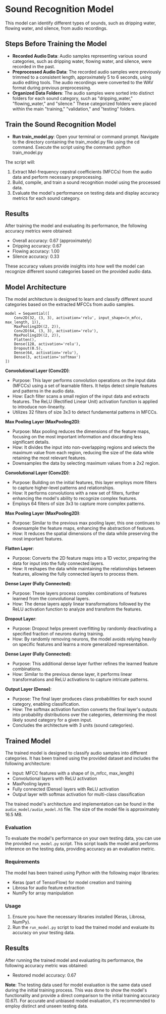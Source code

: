 # Sound Recognition Model
This model can identify different types of sounds, such as dripping water, flowing water, and silence, from audio recordings.

## Steps Before Training the Model
* __Recorded Audio Data__:
Audio samples representing various sound categories, such as dripping water, flowing water, and silence, were recorded in the past.
* __Preprocessed Audio Data__:
The recorded audio samples were previously trimmed to a consistent length, approximately 5 to 6 seconds, using audio editing tools.
The audio recordings were converted to the WAV format during previous preprocessing.
* __Organized Data Folders__:
The audio samples were sorted into distinct folders for each sound category, such as "dripping_water," "flowing_water," and "silence."
These categorized folders were placed within the main "training," "validation," and "testing" folders.

## Train the Sound Recognition Model
* __Run train_model.py__:
Open your terminal or command prompt.
Navigate to the directory containing the train_model.py file using the cd command.
Execute the script using the command: python train_model.py

The script will:
1. Extract Mel-frequency cepstral coefficients (MFCCs) from the audio data and perform necessary preprocessing.
2. Build, compile, and train a sound recognition model using the processed data.
3. Evaluate the model's performance on testing data and display accuracy metrics for each sound category.

## Results
After training the model and evaluating its performance, the following accuracy metrics were obtained:

* Overall accuracy: 0.67 (approximately)
* Dripping accuracy: 0.67
* Flowing accuracy: 1.00
* Silence accuracy: 0.33
  
These accuracy values provide insights into how well the model can recognize different sound categories based on the provided audio data.

## Model Architecture
The model architecture is designed to learn and classify different sound categories based on the extracted MFCCs from audio samples.

```
model = Sequential([
    Conv2D(32, (3, 3), activation='relu', input_shape=(n_mfcc, max_length, 1)),
    MaxPooling2D((2, 2)),
    Conv2D(64, (3, 3), activation='relu'),
    MaxPooling2D((2, 2)),
    Flatten(),
    Dense(128, activation='relu'),
    Dropout(0.5),
    Dense(64, activation='relu'),
    Dense(3, activation='softmax')
])
```
__Convolutional Layer (Conv2D)__:

* Purpose: This layer performs convolution operations on the input data (MFCCs) using a set of learnable filters. It helps detect simple features and patterns in the audio data.
* How: Each filter scans a small region of the input data and extracts features. The ReLU (Rectified Linear Unit) activation function is applied to introduce non-linearity.
* Utilizes 32 filters of size 3x3 to detect fundamental patterns in MFCCs.
  
__Max Pooling Layer (MaxPooling2D)__:
* Purpose: Max pooling reduces the dimensions of the feature maps, focusing on the most important information and discarding less significant details.
* How: It divides the input into non-overlapping regions and selects the maximum value from each region, reducing the size of the data while retaining the most relevant features.
* Downsamples the data by selecting maximum values from a 2x2 region.
  
__Convolutional Layer (Conv2D)__:
* Purpose: Building on the initial features, this layer employs more filters to capture higher-level patterns and relationships.
* How: It performs convolutions with a new set of filters, further enhancing the model's ability to recognize complex features.
* Employs 64 filters of size 3x3 to capture more complex patterns.
  
__Max Pooling Layer (MaxPooling2D)__:
* Purpose: Similar to the previous max pooling layer, this one continues to downsample the feature maps, enhancing the abstraction of features.
* How: It reduces the spatial dimensions of the data while preserving the most important features.

__Flatten Layer__:
* Purpose: Converts the 2D feature maps into a 1D vector, preparing the data for input into the fully connected layers.
* How: It reshapes the data while maintaining the relationships between features, allowing the fully connected layers to process them.
  
__Dense Layer (Fully Connected)__:
* Purpose: These layers process complex combinations of features learned from the convolutional layers.
* How: The dense layers apply linear transformations followed by the ReLU activation function to analyze and transform the features.
  
__Dropout Layer__:

* Purpose: Dropout helps prevent overfitting by randomly deactivating a specified fraction of neurons during training.
* How: By randomly removing neurons, the model avoids relying heavily on specific features and learns a more generalized representation.
  
__Dense Layer (Fully Connected)__:

* Purpose: This additional dense layer further refines the learned feature combinations.
* How: Similar to the previous dense layer, it performs linear transformations and ReLU activations to capture intricate patterns.
  
__Output Layer (Dense)__:

* Purpose: The final layer produces class probabilities for each sound category, enabling classification.
* How: The softmax activation function converts the final layer's outputs into probability distributions over the categories, determining the most likely sound category for a given input.
* Concludes the architecture with 3 units (sound categories).

## Trained Model

The trained model is designed to classify audio samples into different categories. It has been trained using the provided dataset and includes the following architecture:

- Input: MFCC features with a shape of (n_mfcc, max_length)
- Convolutional layers with ReLU activation
- MaxPooling layers
- Fully connected (Dense) layers with ReLU activation
- Output layer with softmax activation for multi-class classification

The trained model's architecture and implementation can be found in the `audio_model/audio_model.h5` file. The size of the model file is approximately 16.5 MB.

### Evaluation

To evaluate the model's performance on your own testing data, you can use the provided `run_model.py` script. This script loads the model and performs inference on the testing data, providing accuracy as an evaluation metric.

### Requirements

The model has been trained using Python with the following major libraries:
- Keras (part of TensorFlow) for model creation and training
- Librosa for audio feature extraction
- NumPy for array manipulation

### Usage

1. Ensure you have the necessary libraries installed (Keras, Librosa, NumPy).
2. Run the `run_model.py` script to load the trained model and evaluate its accuracy on your testing data.

## Results
After running the trained model and evaluating its performance, the following accuracy metric was obtained:
* Restored model accuracy: 0.67

**Note**: The testing data used for model evaluation is the same data used during the initial training process. This was done to show the model's functionality and provide a direct comparison to the initial training accuracy (0.67). For accurate and unbiased model evaluation, it's recommended to employ distinct and unseen testing data.

